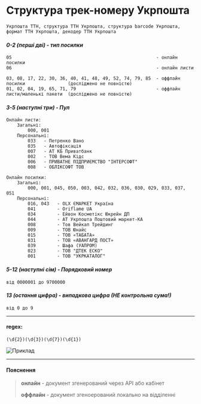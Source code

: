 # Структура трек-номеру Укрпошта
```Укрпошта ТТН, структура ТТН Укрпошта, структура barcode Укрпошта, формат ТТН Укрпошта, декодер ТТН Укрпошта```
#### _0-2 (перші дві) - тип посилки_
```
05                                                      - онлайн посилки
06                                                      - онлайн листи

03, 08, 17, 22, 30, 36, 40, 41, 48, 49, 52, 74, 79, 85  - оффлайн посилки                (досліджено не повністю)
01, 02, 04, 19, 65, 71, 79                              - оффлайн листи/маленькі пакети  (досліджено не повністю)
```
#### _3-5 (наступні три) - Пул_
```
Онлайн листи:
    Загальні:
    	000, 001
    Персональні:
        033   - Петренко Вано
        035   - Автофіксація
        007   - АТ КБ Приватбанк
        002   - ТОВ Вема Кідс
        006   - ПРИВАТНЕ ПІДПРИЄМСТВО "ІНТЕРСОФТ"
        008   - ОБЛІКСОФТ ТОВ
        
Онлайн посилки:
	Загальні:
		000, 001, 045, 050, 003, 042, 032, 036, 030, 029, 033, 037, 051
	Персональні:
	    016, 043   - OLX ЄМАРКЕТ Україна
	    041        - Oriflame UA
	    034        - Ейвон Косметікс Юкрейн ДП
	    044        - АТ Укрпошта Поштовий маркет-КА
	    008        - Тов Вейкап Трейдинг
	    009        - ТОВ Юнайс
	    015        - ТОВ «ТАБАТА»
	    031        - ТОВ «АВАНГАРД ПОСТ»
	    039        - Шафа (УАПРОМ)
	    023        - ТОВ "ДТЕК ЕСКО"
	    001        - ТОВ "УКРКАТАЛОГ"
```
#### _5-12 (наступні сім) - Порядковий номер_
```
від 0000001 до 9700000
```
#### _13 (остання цифра) - випадкова цифра (НЕ контрольна сума!)_
```
від 0 до 9
```

---
#### regex:
```(\d{2})(\d{3})(\d{7})(\d{1})```

![Приклад](https://telegra.ph/file/25804465685ca6027ac23.png "Приклад")

---
#### Пояснення
> **онлайн** - документ згенерований через API або кабінет
> 
> **оффлайн** - документ згеноерований локально на відділенні
